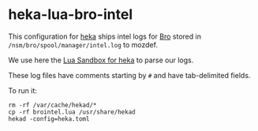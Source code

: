 # heka-lua-bro-intel

This configuration for [heka](http://hekad.readthedocs.org/en/latest/) ships intel logs for [Bro](http://bro.org/) stored in `/nsm/bro/spool/manager/intel.log` to mozdef.

We use here the [Lua Sandbox for heka](http://hekad.readthedocs.org/en/latest/sandbox/index.html) to parse our logs.

These log files have comments starting by `#` and have tab-delimited fields.

To run it:

```
rm -rf /var/cache/hekad/*
cp -rf brointel.lua /usr/share/hekad
hekad -config=heka.toml
```
